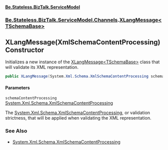 #### [Be.Stateless.BizTalk.ServiceModel](README.md 'README')
### [Be.Stateless.BizTalk.ServiceModel.Channels](Be.Stateless.BizTalk.ServiceModel.Channels.md 'Be.Stateless.BizTalk.ServiceModel.Channels').[XLangMessage&lt;TSchemaBase&gt;](XLangMessage_TSchemaBase_.md 'Be.Stateless.BizTalk.ServiceModel.Channels.XLangMessage<TSchemaBase>')

## XLangMessage(XmlSchemaContentProcessing) Constructor

Initializes a new instance of the [XLangMessage&lt;TSchemaBase&gt;](XLangMessage_TSchemaBase_.md 'Be.Stateless.BizTalk.ServiceModel.Channels.XLangMessage<TSchemaBase>') class that will validate its XML
representation.

```csharp
public XLangMessage(System.Xml.Schema.XmlSchemaContentProcessing schemaContentProcessing);
```
#### Parameters

<a name='Be.Stateless.BizTalk.ServiceModel.Channels.XLangMessage_TSchemaBase_.XLangMessage(System.Xml.Schema.XmlSchemaContentProcessing).schemaContentProcessing'></a>

`schemaContentProcessing` [System.Xml.Schema.XmlSchemaContentProcessing](https://docs.microsoft.com/en-us/dotnet/api/System.Xml.Schema.XmlSchemaContentProcessing 'System.Xml.Schema.XmlSchemaContentProcessing')

The [System.Xml.Schema.XmlSchemaContentProcessing](https://docs.microsoft.com/en-us/dotnet/api/System.Xml.Schema.XmlSchemaContentProcessing 'System.Xml.Schema.XmlSchemaContentProcessing'), or validation strictness, that will be applied when validating the XML
representation.

### See Also
- [System.Xml.Schema.XmlSchemaContentProcessing](https://docs.microsoft.com/en-us/dotnet/api/System.Xml.Schema.XmlSchemaContentProcessing 'System.Xml.Schema.XmlSchemaContentProcessing')